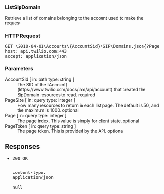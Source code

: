 <!DOCTYPE html><html><head><title></title><link rel="stylesheet" href="./OpenApi.css"/><meta charset="utf-8"/><meta name="viewport" content="width=device-width, initial-scale=1"/></head><body><article><section class="requestOverview"><h1 class="request-summary">ListSipDomain</h1><p class="request-description">Retrieve a list of domains belonging to the account used to make the request</p></section><section class="http"><h3>HTTP Request</h3><pre class="http-example"><span class="request-line">GET</span> <span class="http-target">\2010-04-01\Accounts\{AccountSid}\SIP\Domains.json{?PageSize*,Page*,PageToken*}</span> <span class="http-version">HTTP/1.1</span>&#xA;<span class="header-line">host</span>: <span class="header-value">api.twilio.com:443</span>&#xA;<span class="header-line">accept</span>: <span class="header-value">application/json</span>&#xA;</pre></section><dl class="parameters"><h3>Parameters</h3><dt class="parameter"><span class="parameter-name">AccountSid</span> [ in: <span class="parameter-location">path</span> type: <span class="parameter-type">string</span> ]</dt><dd class="parameter"><span class="parameter-description">The SID of the [Account](https://www.twilio.com/docs/iam/api/account) that created the SipDomain resources to read.</span> <span class="parameter-required">required</span></dd><dt class="parameter"><span class="parameter-name">PageSize</span> [ in: <span class="parameter-location">query</span> type: <span class="parameter-type">integer</span> ]</dt><dd class="parameter"><span class="parameter-description">How many resources to return in each list page. The default is 50, and the maximum is 1000.</span> <span class="parameter-required">optional</span></dd><dt class="parameter"><span class="parameter-name">Page</span> [ in: <span class="parameter-location">query</span> type: <span class="parameter-type">integer</span> ]</dt><dd class="parameter"><span class="parameter-description">The page index. This value is simply for client state.</span> <span class="parameter-required">optional</span></dd><dt class="parameter"><span class="parameter-name">PageToken</span> [ in: <span class="parameter-location">query</span> type: <span class="parameter-type">string</span> ]</dt><dd class="parameter"><span class="parameter-description">The page token. This is provided by the API.</span> <span class="parameter-required">optional</span></dd></dl><section class="responses"><h2>Responses</h2><ul class="responses"><li class="response"><pre class="http-example"><span class="status-line">200</span> <span class="status-description">OK</span>
<span class="header-line">content-type</span>: <span class="header-value">application/json</span>&#xA;&#xA;null</pre></li></ul></section></article></body></html>